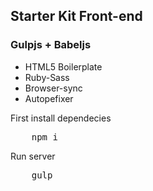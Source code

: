 ## Starter Kit Front-end 
### Gulpjs + Babeljs 

- HTML5 Boilerplate
- Ruby-Sass
- Browser-sync
- Autopefixer

First install dependecies

<pre>
	npm i
</pre>

Run server

<pre>
	gulp
</pre>




